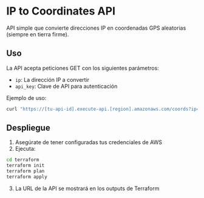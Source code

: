 # IP to Coordinates API

API simple que convierte direcciones IP en coordenadas GPS aleatorias (siempre en tierra firme).

## Uso

La API acepta peticiones GET con los siguientes parámetros:

- `ip`: La dirección IP a convertir
- `api_key`: Clave de API para autenticación

Ejemplo de uso:

```bash
curl "https://[tu-api-id].execute-api.[region].amazonaws.com/coords?ip=1.2.3.4&api_key=test-api-key-123"
```

## Despliegue

1. Asegúrate de tener configuradas tus credenciales de AWS
2. Ejecuta:

```bash
cd terraform
terraform init
terraform plan
terraform apply
```

3. La URL de la API se mostrará en los outputs de Terraform
